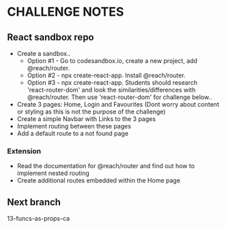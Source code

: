 # CHALLENGE NOTES

## React sandbox repo

- Create a sandbox..
     - Option #1 - Go to codesandbox.io, create a new project, add 
                   @reach/router.
     - Option #2 - npx create-react-app. Install @reach/router.
     - Option #3 - npx create-react-app. Students should research         
                   'react-router-dom' and look the similarities/differences
                   with @reach/router. Then use 'react-router-dom' for challenge below..               
- Create 3 pages: Home, Login and Favourites (Dont worry about content or styling as this is not the purpose of the challenge)
- Create a simple Navbar with Links to the 3 pages
- Implement routing between these pages
- Add a default route to a not found page

### Extension

- Read the documentation for @reach/router and find out how to implement nested routing
- Create additional routes embedded within the Home page

## Next branch 

13-funcs-as-props-ca
